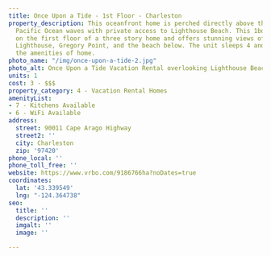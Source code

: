 ```yaml
---
title: Once Upon a Tide - 1st Floor - Charleston
property_description: This oceanfront home is perched directly above the crashing
  Pacific Ocean waves with private access to Lighthouse Beach. This 1bd/1ba unit is
  on the first floor of a three story home and offers stunning views of Cape Arago
  Lighthouse, Gregory Point, and the beach below. The unit sleeps 4 and offers all
  the amenities of home.
photo_name: "/img/once-upon-a-tide-2.jpg"
photo_alt: Once Upon a Tide Vacation Rental overlooking Lighthouse Beach
units: 1
cost: 3 - $$$
property_category: 4 - Vacation Rental Homes
amenityList:
- 7 - Kitchens Available
- 6 - WiFi Available
address:
  street: 90011 Cape Arago Highway
  street2: ''
  city: Charleston
  zip: '97420'
phone_local: ''
phone_toll_free: ''
website: https://www.vrbo.com/9186766ha?noDates=true
coordinates:
  lat: '43.339549'
  lng: "-124.364738"
seo:
  title: ''
  description: ''
  imgalt: ''
  image: ''

---
```

